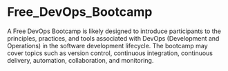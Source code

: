 # Free_DevOps_Bootcamp
A Free DevOps Bootcamp is likely designed to introduce participants to the principles, practices, and tools associated with DevOps (Development and Operations) in the software development lifecycle. The bootcamp may cover topics such as version control, continuous integration, continuous delivery, automation, collaboration, and monitoring.
